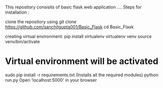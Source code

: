 This repository consisits of basic flask web application .... 
Steps for installation : 

clone the repository using git clone https://github.com/sanchitgupta001/Basic_Flask
cd Basic_Flask

creating virtual environment:
pip install virtualenv
virtualenv venv
source venv/bin/activate

# Virtual environment will be activated 

sudo pip install -r requirements.txt (Installs all the required modules)
python run.py
Open 'localhost:5000' in your browser

